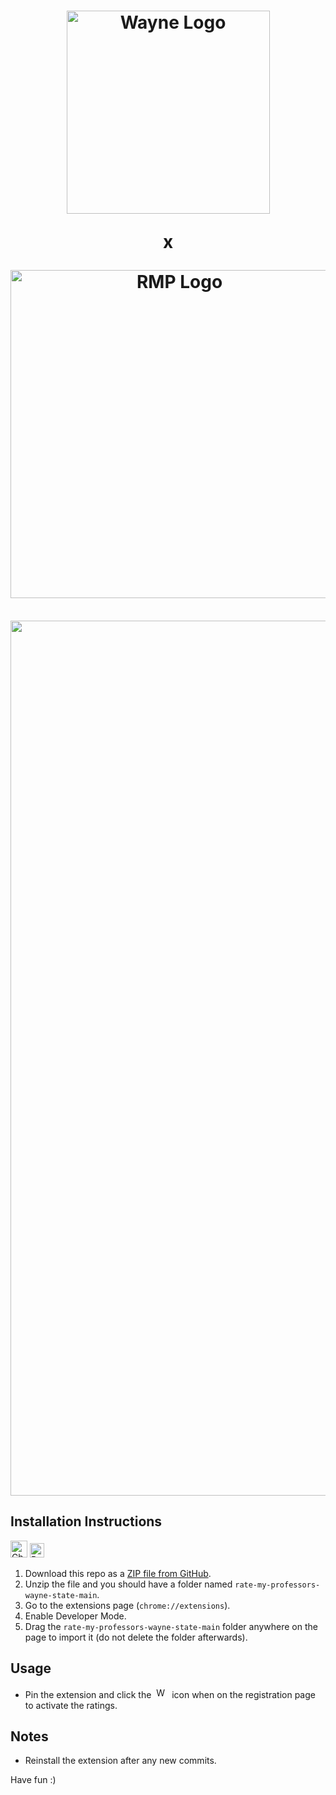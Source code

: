   <h1 align="center">
  <img width="325" alt="Wayne Logo" src="https://user-images.githubusercontent.com/66044327/141021233-e536ecdd-7b7a-4142-b560-15a5acd71abb.png">
<br><p align="center">x</p>
  <img width="525" alt="RMP Logo" src="https://user-images.githubusercontent.com/66044327/141022964-baf62988-3773-4067-a388-83281ffb7b7e.png">
   </h1>

<p align="center">
<br><img width="1400" alt="Demo" src="https://user-images.githubusercontent.com/66044327/141030735-5749b61f-f1f9-43a6-a75d-cc80591e8dee.png">
 <p>
   
## Installation Instructions
<img width="27" alt="Chrome" src="https://user-images.githubusercontent.com/66044327/141031928-67618d5b-b752-4e45-800e-c83043bf2abf.png">&nbsp;<img width="23" alt="Brave" src="https://user-images.githubusercontent.com/66044327/141031924-8b1474c1-e4ba-4a15-a18f-c03b07c3dd7b.png">
1. Download this repo as a [ZIP file from GitHub](https://github.com/AdvaitPaliwal/rate-my-professor-wayne-state/archive/refs/heads/main.zip).
1. Unzip the file and you should have a folder named `rate-my-professors-wayne-state-main`.
1. Go to the extensions page (`chrome://extensions`).
1. Enable Developer Mode.
1. Drag the `rate-my-professors-wayne-state-main` folder anywhere on the page to import it (do not delete the folder afterwards).

## Usage
* Pin the extension and click the&nbsp;&nbsp;<img width="17" alt="Wayne" src="https://user-images.githubusercontent.com/66044327/141031137-907370ae-2254-43b7-a828-c03291824ea6.png">&nbsp;&nbsp;icon when on the registration page to activate the ratings.

## Notes
* Reinstall the extension after any new commits.
   
Have fun :)

